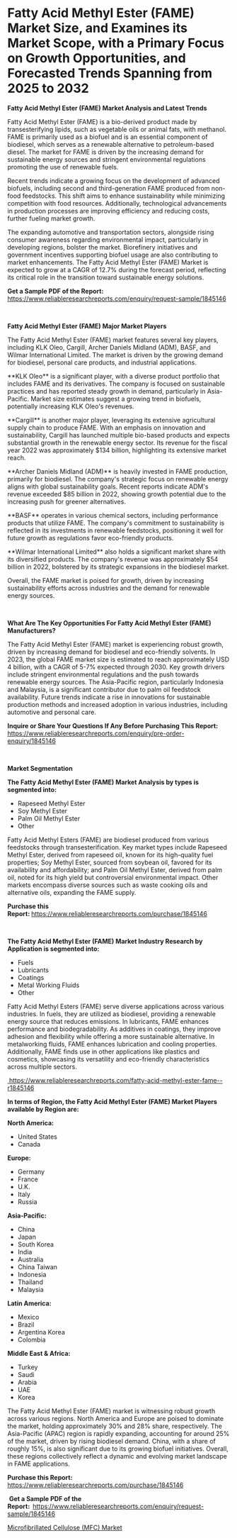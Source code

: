 <p><h1>Fatty Acid Methyl Ester (FAME) Market Size, and Examines its Market Scope, with a Primary Focus on Growth Opportunities, and Forecasted Trends Spanning from 2025 to 2032</h1></p><p><strong>Fatty Acid Methyl Ester (FAME) Market Analysis and Latest Trends</strong></p>
<p><p>Fatty Acid Methyl Ester (FAME) is a bio-derived product made by transesterifying lipids, such as vegetable oils or animal fats, with methanol. FAME is primarily used as a biofuel and is an essential component of biodiesel, which serves as a renewable alternative to petroleum-based diesel. The market for FAME is driven by the increasing demand for sustainable energy sources and stringent environmental regulations promoting the use of renewable fuels. </p><p>Recent trends indicate a growing focus on the development of advanced biofuels, including second and third-generation FAME produced from non-food feedstocks. This shift aims to enhance sustainability while minimizing competition with food resources. Additionally, technological advancements in production processes are improving efficiency and reducing costs, further fueling market growth.</p><p>The expanding automotive and transportation sectors, alongside rising consumer awareness regarding environmental impact, particularly in developing regions, bolster the market. Biorefinery initiatives and government incentives supporting biofuel usage are also contributing to market enhancements. The Fatty Acid Methyl Ester (FAME) Market is expected to grow at a CAGR of 12.7% during the forecast period, reflecting its critical role in the transition toward sustainable energy solutions.</p></p>
<p><strong>Get a Sample PDF of the Report:&nbsp;</strong> <a href="https://www.reliableresearchreports.com/enquiry/request-sample/1845146?utm_campaign=3210&utm_medium=2&utm_source=Github&utm_content=ia&utm_term=03042025&utm_id=fatty-acid-methyl-ester-fame">https://www.reliableresearchreports.com/enquiry/request-sample/1845146</a></p>
<p>&nbsp;</p>
<p><strong>Fatty Acid Methyl Ester (FAME) Major Market Players</strong></p>
<p><p>The Fatty Acid Methyl Ester (FAME) market features several key players, including KLK Oleo, Cargill, Archer Daniels Midland (ADM), BASF, and Wilmar International Limited. The market is driven by the growing demand for biodiesel, personal care products, and industrial applications.</p><p>**KLK Oleo** is a significant player, with a diverse product portfolio that includes FAME and its derivatives. The company is focused on sustainable practices and has reported steady growth in demand, particularly in Asia-Pacific. Market size estimates suggest a growing trend in biofuels, potentially increasing KLK Oleo's revenues.</p><p>**Cargill** is another major player, leveraging its extensive agricultural supply chain to produce FAME. With an emphasis on innovation and sustainability, Cargill has launched multiple bio-based products and expects substantial growth in the renewable energy sector. Its revenue for the fiscal year 2022 was approximately $134 billion, highlighting its extensive market reach.</p><p>**Archer Daniels Midland (ADM)** is heavily invested in FAME production, primarily for biodiesel. The company's strategic focus on renewable energy aligns with global sustainability goals. Recent reports indicate ADM's revenue exceeded $85 billion in 2022, showing growth potential due to the increasing push for greener alternatives.</p><p>**BASF** operates in various chemical sectors, including performance products that utilize FAME. The company's commitment to sustainability is reflected in its investments in renewable feedstocks, positioning it well for future growth as regulations favor eco-friendly products.</p><p>**Wilmar International Limited** also holds a significant market share with its diversified products. The company's revenue was approximately $54 billion in 2022, bolstered by its strategic expansions in the biodiesel market.</p><p>Overall, the FAME market is poised for growth, driven by increasing sustainability efforts across industries and the demand for renewable energy sources.</p></p>
<p>&nbsp;</p>
<p><strong>What Are The Key Opportunities For Fatty Acid Methyl Ester (FAME) Manufacturers?</strong></p>
<p><p>The Fatty Acid Methyl Ester (FAME) market is experiencing robust growth, driven by increasing demand for biodiesel and eco-friendly solvents. In 2023, the global FAME market size is estimated to reach approximately USD 4 billion, with a CAGR of 5-7% expected through 2030. Key growth drivers include stringent environmental regulations and the push towards renewable energy sources. The Asia-Pacific region, particularly Indonesia and Malaysia, is a significant contributor due to palm oil feedstock availability. Future trends indicate a rise in innovations for sustainable production methods and increased adoption in various industries, including automotive and personal care.</p></p>
<p><strong>Inquire or Share Your Questions If Any Before Purchasing This Report:</strong> <a href="https://www.reliableresearchreports.com/enquiry/pre-order-enquiry/1845146?utm_campaign=3210&utm_medium=2&utm_source=Github&utm_content=ia&utm_term=03042025&utm_id=fatty-acid-methyl-ester-fame">https://www.reliableresearchreports.com/enquiry/pre-order-enquiry/1845146</a></p>
<p>&nbsp;</p>
<p><strong>Market Segmentation</strong></p>
<p><strong>The Fatty Acid Methyl Ester (FAME) Market Analysis by types is segmented into:</strong></p>
<p><ul><li>Rapeseed Methyl Ester</li><li>Soy Methyl Ester</li><li>Palm Oil Methyl Ester</li><li>Other</li></ul></p>
<p><p>Fatty Acid Methyl Esters (FAME) are biodiesel produced from various feedstocks through transesterification. Key market types include Rapeseed Methyl Ester, derived from rapeseed oil, known for its high-quality fuel properties; Soy Methyl Ester, sourced from soybean oil, favored for its availability and affordability; and Palm Oil Methyl Ester, derived from palm oil, noted for its high yield but controversial environmental impact. Other markets encompass diverse sources such as waste cooking oils and alternative oils, expanding the FAME supply.</p></p>
<p><strong>Purchase this Report:&nbsp;</strong><a href="https://www.reliableresearchreports.com/purchase/1845146?utm_campaign=3210&utm_medium=2&utm_source=Github&utm_content=ia&utm_term=03042025&utm_id=fatty-acid-methyl-ester-fame">https://www.reliableresearchreports.com/purchase/1845146</a></p>
<p>&nbsp;</p>
<p><strong>The Fatty Acid Methyl Ester (FAME) Market Industry Research by Application is segmented into:</strong></p>
<p><ul><li>Fuels</li><li>Lubricants</li><li>Coatings</li><li>Metal Working Fluids</li><li>Other</li></ul></p>
<p><p>Fatty Acid Methyl Esters (FAME) serve diverse applications across various industries. In fuels, they are utilized as biodiesel, providing a renewable energy source that reduces emissions. In lubricants, FAME enhances performance and biodegradability. As additives in coatings, they improve adhesion and flexibility while offering a more sustainable alternative. In metalworking fluids, FAME enhances lubrication and cooling properties. Additionally, FAME finds use in other applications like plastics and cosmetics, showcasing its versatility and eco-friendly characteristics across multiple sectors.</p></p>
<p><a href="https://www.reliableresearchreports.com/fatty-acid-methyl-ester-fame--r1845146?utm_campaign=3210&utm_medium=2&utm_source=Github&utm_content=ia&utm_term=03042025&utm_id=fatty-acid-methyl-ester-fame">&nbsp;https://www.reliableresearchreports.com/fatty-acid-methyl-ester-fame--r1845146</a></p>
<p><strong>In terms of Region, the Fatty Acid Methyl Ester (FAME) Market Players available by Region are:</strong></p>
<p>
    <p> <strong> North America: </strong>
        <ul>
            <li>United States</li>
            <li>Canada</li>
        </ul>
        </p> 
    <p> <strong> Europe: </strong>
        <ul>
            <li>Germany</li>
            <li>France</li>
            <li>U.K.</li>
            <li>Italy</li>
            <li>Russia</li>
        </ul>
        </p> 
    <p> <strong> Asia-Pacific: </strong>
        <ul>
            <li>China</li>
            <li>Japan</li>
            <li>South Korea</li>
            <li>India</li>
            <li>Australia</li>
            <li>China Taiwan</li>
            <li>Indonesia</li>
            <li>Thailand</li>
            <li>Malaysia</li>
        </ul>
        </p> 
    <p> <strong> Latin America: </strong>
        <ul>
            <li>Mexico</li>
            <li>Brazil</li>
            <li>Argentina Korea</li>
            <li>Colombia</li>
        </ul>
        </p> 
    <p> <strong> Middle East & Africa: </strong>
        <ul>
            <li>Turkey</li>
            <li>Saudi</li>
            <li>Arabia</li>
            <li>UAE</li>
            <li>Korea</li>
        </ul>
    </p>
    </p>
<p><p>The Fatty Acid Methyl Ester (FAME) market is witnessing robust growth across various regions. North America and Europe are poised to dominate the market, holding approximately 30% and 28% share, respectively. The Asia-Pacific (APAC) region is rapidly expanding, accounting for around 25% of the market, driven by rising biodiesel demand. China, with a share of roughly 15%, is also significant due to its growing biofuel initiatives. Overall, these regions collectively reflect a dynamic and evolving market landscape in FAME applications.</p></p>
<p><strong>Purchase this Report: </strong><a href="https://www.reliableresearchreports.com/purchase/1845146?utm_campaign=3210&utm_medium=2&utm_source=Github&utm_content=ia&utm_term=03042025&utm_id=fatty-acid-methyl-ester-fame">https://www.reliableresearchreports.com/purchase/1845146</a></p>
<p>&nbsp;<strong>Get a Sample PDF of the Report:&nbsp;&nbsp;</strong><a href="https://www.reliableresearchreports.com/enquiry/request-sample/1845146?utm_campaign=3210&utm_medium=2&utm_source=Github&utm_content=ia&utm_term=03042025&utm_id=fatty-acid-methyl-ester-fame">https://www.reliableresearchreports.com/enquiry/request-sample/1845146</a></p>
<p><strong></strong></p>
<p><p><a href="https://github.com/lestymbango/Market-Research-Report-List-1/blob/main/microfibrillated-cellulose-mfc-market.md?utm_campaign=3210&utm_medium=2&utm_source=Github&utm_content=ia&utm_term=03042025&utm_id=fatty-acid-methyl-ester-fame">Microfibrillated Cellulose (MFC) Market</a></p></p>